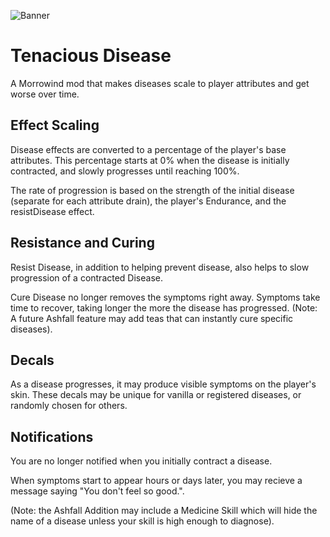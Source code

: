 ![Banner](https://cdn.discordapp.com/attachments/837085289268379649/849442680647319553/unknown.png)

# Tenacious Disease
A Morrowind mod that makes diseases scale to player attributes and get worse over time.

## Effect Scaling

Disease effects are converted to a percentage of the player's base attributes. This percentage starts at 0% when the disease is initially contracted, and slowly progresses until reaching 100%. 

The rate of progression is based on the strength of the initial disease (separate for each attribute drain), the player's Endurance, and the resistDisease effect. 

## Resistance and Curing

Resist Disease, in addition to helping prevent disease, also helps to slow progression of a contracted Disease. 

Cure Disease no longer removes the symptoms right away. Symptoms take time to recover, taking longer the more the disease has progressed. (Note: A future Ashfall feature may add teas that can instantly cure specific diseases).

## Decals

As a disease progresses, it may produce visible symptoms on the player's skin. These decals may be unique for vanilla or registered diseases, or randomly chosen for others. 

## Notifications

You are no longer notified when you initially contract a disease. 

When symptoms start to appear hours or days later, you may recieve a message saying "You don't feel so good.".

(Note: the Ashfall Addition may include a Medicine Skill which will hide the name of a disease unless your skill is high enough to diagnose).

